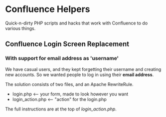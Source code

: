 Confluence Helpers
========

Quick-n-dirty PHP scripts and hacks that work with Confluence to do various things.

## Confluence Login Screen Replacement
### With support for email address as 'username'

We have casual users, and they kept forgetting their username and creating new accounts. So we wanted people to log in using their **email address**.

The solution consists of two files, and an Apache RewriteRule.

* login.php <-- your form, made to look however you want
* login_action.php <-- "action" for the login.php <form>

The full instructions are at the top of *login_action.php*.